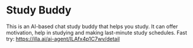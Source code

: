 # Study Buddy
This is an AI-based chat study buddy that helps you study. It can offer motivation, help in studying and making last-minute study schedules.
Fast try: https://illa.ai/ai-agent/ILAfx4p1C7wv/detail
